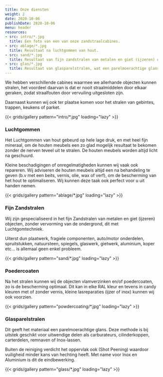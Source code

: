 ```yaml
---
title: Onze diensten
weight: 2
date: 2020-10-06
publishDate: 2020-10-06
menu: header
resources:
- src: intro/*.jpg
  title: Een foto van een van onze zandstraalcabines.
- src: ablage/*.jpg
  title: Resultaat na luchtgommen van hout.
- src: sand/*.jpg
  title: Resultaat van fijn zandstralen van metalen en giet (ijzeren) objecten.
- src: glas/*.jpg
  title: Resultaat van glasparelstralen, wat een parelmoerachtige glans geeft.
---
```


We hebben verschillende cabines waarmee we allerhande objecten kunnen stralen,
het voordeel daarvan is dat er nooit straalmiddelen door elkaar geraken, zodat straalfouten door vervuiling uitgesloten zijn.

Daarnaast kunnen wij ook ter plaatse komen voor het stralen van gebintes, trappen, keukens of parket.

{{< grids/gallery pattern="intro/*.jpg" loading="lazy" >}}

### Luchtgommen

Het Luchtgommen van hout gebeurd op hele lage druk, en met heel fijn mineraal, om de houten meubels een zo glad mogelijk resultaat te bekomen zonder de nerven teveel uit te stralen. De houten meubels worden altijd licht na geschuurd.

Kleine beschadigingen of onregelmatigheden kunnen wij vaak ook repareren. Wij adviseren de houten meubels altijd een na behandeling te geven (b.v met een beits, vernis, olie, wax of verf), om de bescherming van het hout te optimaliseren. Wij kunnen deze taak ook perfect voor u uit handen nemen.

{{< grids/gallery pattern="ablage/*.jpg" loading="lazy" >}}

### Fijn Zandstralen

Wij zijn gespecialiseerd in het fijn Zandstralen van metalen en giet (ijzeren) objecten, zonder vervorming van de ondergrond, dit met Luchtgomtechniek.

Uiterst dun plaatwerk, fragiele componenten, auto/motor onderdelen, spruitstukken, natuursteen, spiegels, glaswerk, gietwerk, aluminium, koper etc... is allemaal geen enkel probleem.

{{< grids/gallery pattern="sand/*.jpg" loading="lazy" >}}

### Poedercoaten

Na het stralen kunnen wij de objecten vlamverzinken en/of poedercoaten, zo is de bescherming optimaal. Dit kan in elke RAL kleur en tevens in candy kleuren met of zonder vernis, kleine lasreparaties (ijzer of inox) kunnen wij ook voorzien.

{{< grids/gallery pattern="powdercoating/*.jpg" loading="lazy" >}}

### Glasparelstralen

Dit geeft het materiaal een parelmoerachtige glans. Deze methode is bij uitstek geschikt voor uitwendige delen als carburateurs, cilinderkoppen, carterdelen, remnaven of Inox-lassen.

Buiten de reiniging verdicht het oppervlak ook (Shot Peening) waardoor vuiligheid minder kans van hechting heeft. Met name voor Inox en Aluminium is dit de eindbewerking.

{{< grids/gallery pattern="glass/*.jpg" loading="lazy" >}}

